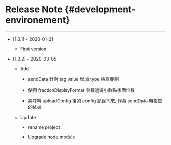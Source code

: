 # Release Note {#development-environement}

---

* \[1.0.1\] - 2020-01-21

  * First version

* \[1.0.2\] - 2020-03-05
  * Add
    * sendData 針對 tag value 增加 type 檢查機制

    * 使用 fractionDisplayFormat 參數過濾小數點後面位數

    * 將呼叫 uploadConfig 後的 config 記錄下來, 作為 sendData 時檢查的依據
  * Update

    * rename project

    * Upgrade node module



